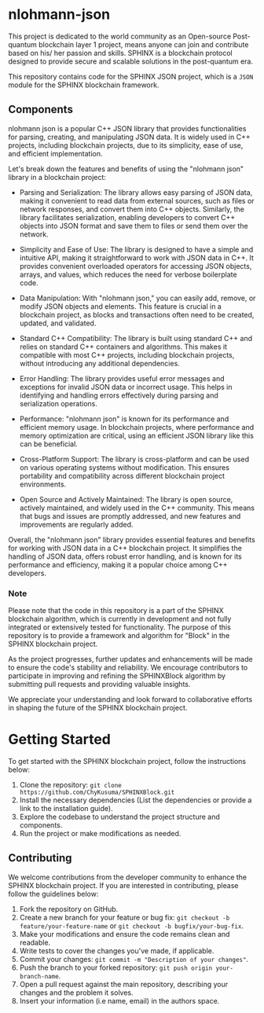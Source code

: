 # nlohmann-json

This project is dedicated to the world community as an Open-source Post-quantum blockchain layer 1 project, means anyone can join and contribute based on his/ her passion and skills. SPHINX is a blockchain protocol designed to provide secure and scalable solutions in the post-quantum era.

This repository contains code for the SPHINX JSON project, which is a `JSON` module for the SPHINX blockchain framework.

## Components

nlohmann json is a popular C++ JSON library that provides functionalities for parsing, creating, and manipulating JSON data. It is widely used in C++ projects, including blockchain projects, due to its simplicity, ease of use, and efficient implementation.

Let's break down the features and benefits of using the "nlohmann json" library in a blockchain project:

- Parsing and Serialization: The library allows easy parsing of JSON data, making it convenient to read data from external sources, such as files or network responses, and convert them into C++ objects. Similarly, the library facilitates serialization, enabling developers to convert C++ objects into JSON format and save them to files or send them over the network.

- Simplicity and Ease of Use: The library is designed to have a simple and intuitive API, making it straightforward to work with JSON data in C++. It provides convenient overloaded operators for accessing JSON objects, arrays, and values, which reduces the need for verbose boilerplate code.

- Data Manipulation: With "nlohmann json," you can easily add, remove, or modify JSON objects and elements. This feature is crucial in a blockchain project, as blocks and transactions often need to be created, updated, and validated.

- Standard C++ Compatibility: The library is built using standard C++ and relies on standard C++ containers and algorithms. This makes it compatible with most C++ projects, including blockchain projects, without introducing any additional dependencies.

- Error Handling: The library provides useful error messages and exceptions for invalid JSON data or incorrect usage. This helps in identifying and handling errors effectively during parsing and serialization operations.

- Performance: "nlohmann json" is known for its performance and efficient memory usage. In blockchain projects, where performance and memory optimization are critical, using an efficient JSON library like this can be beneficial.

- Cross-Platform Support: The library is cross-platform and can be used on various operating systems without modification. This ensures portability and compatibility across different blockchain project environments.

- Open Source and Actively Maintained: The library is open source, actively maintained, and widely used in the C++ community. This means that bugs and issues are promptly addressed, and new features and improvements are regularly added.

Overall, the "nlohmann json" library provides essential features and benefits for working with JSON data in a C++ blockchain project. It simplifies the handling of JSON data, offers robust error handling, and is known for its performance and efficiency, making it a popular choice among C++ developers.

### Note

Please note that the code in this repository is a part of the SPHINX blockchain algorithm, which is currently in development and not fully integrated or extensively tested for functionality. The purpose of this repository is to provide a framework and algorithm for "Block" in the SPHINX blockchain project.

As the project progresses, further updates and enhancements will be made to ensure the code's stability and reliability. We encourage contributors to participate in improving and refining the SPHINXBlock algorithm by submitting pull requests and providing valuable insights.

We appreciate your understanding and look forward to collaborative efforts in shaping the future of the SPHINX blockchain project.

# Getting Started
To get started with the SPHINX blockchain project, follow the instructions below:

1. Clone the repository: `git clone https://github.com/ChyKusuma/SPHINXBlock.git`
2. Install the necessary dependencies (List the dependencies or provide a link to the installation guide).
3. Explore the codebase to understand the project structure and components.
4. Run the project or make modifications as needed.


## Contributing
We welcome contributions from the developer community to enhance the SPHINX blockchain project. If you are interested in contributing, please follow the guidelines below:

1. Fork the repository on GitHub.
2. Create a new branch for your feature or bug fix: `git checkout -b feature/your-feature-name` or `git checkout -b bugfix/your-bug-fix`.
3. Make your modifications and ensure the code remains clean and readable.
4. Write tests to cover the changes you've made, if applicable.
5. Commit your changes: `git commit -m "Description of your changes"`.
6. Push the branch to your forked repository: `git push origin your-branch-name`.
7. Open a pull request against the main repository, describing your changes and the problem it solves.
8. Insert your information (i.e name, email) in the authors space.
